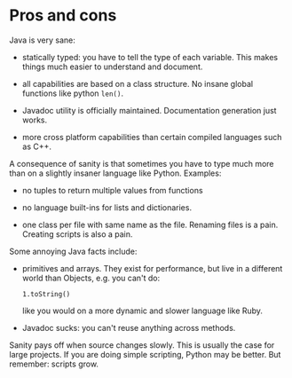 # Pros and cons

Java is very sane:

-   statically typed: you have to tell the type of each variable.
    This makes things much easier to understand and document.

-   all capabilities are based on a class structure. No insane global functions like python `len()`.

-   Javadoc utility is officially maintained. Documentation generation just works.

-   more cross platform capabilities than certain compiled languages such as C++.

A consequence of sanity is that sometimes you have to type much more
than on a slightly insaner language like Python. Examples:

-   no tuples to return multiple values from functions

-   no language built-ins for lists and dictionaries.

-   one class per file with same name as the file.
    Renaming files is a pain. Creating scripts is also a pain.

Some annoying Java facts include:

-   primitives and arrays. They exist for performance,
    but live in a different world than Objects, e.g. you can't do:

        1.toString()

    like you would on a more dynamic and slower language like Ruby.

-   Javadoc sucks: you can't reuse anything across methods.

Sanity pays off when source changes slowly.
This is usually the case for large projects.
If you are doing simple scripting, Python may be better.
But remember: scripts grow.
